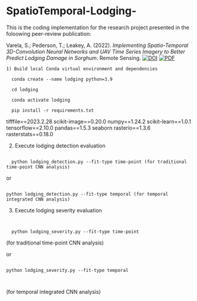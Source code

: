 # SpatioTemporal-Lodging-
This is the coding implementation for the research project presented in the foloowing peer-review publication:

Varela, S.; Pederson, T.; Leakey, A. (2022). *Implementing Spatio-Temporal 3D-Convolution Neural Networks and UAV Time Series Imagery to Better Predict Lodging Damage in Sorghum*. Remote Sensing. [![DOI](https://img.shields.io/badge/DOI-10.3390/rs14030733-blue)](https://doi.org/10.3390/rs14030733) [![PDF](https://img.shields.io/badge/PDF-Download-orange)](papers/remotesensing-14-00733-v2.pdf)

```
1) Build local Conda virtual environment and dependencies

  conda create --name lodging python=3.9  

  cd lodging

  conda activate lodging
  
  pip install -r requirements.txt
```
  
  tifffile==2023.2.28
  scikit-image==0.20.0
  numpy==1.24.2
  scikit-learn==1.0.1
  tensorflow==2.10.0
  pandas==1.5.3
  seaborn
  rasterio==1.3.6
  rasterstats==0.18.0

2) Execute lodging detection evaluation
```

  python lodging_detection.py --fit-type time-point (for traditional time-point CNN analysis)
```

  or
  ```

  python lodging_detection.py --fit-type temporal (for temporal integrated CNN analysis)
```

3) Execute lodging severity evaluation
```


  python lodging_severity.py --fit-type time-point
```
  
(for traditional time-point CNN analysis)

  or
  ```

  python lodging_severity.py --fit-type temporal 

  
  
  ```
(for temporal integrated CNN analysis)

